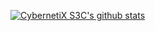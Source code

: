 [![CybernetiX S3C's github stats](https://github-readme-stats.vercel.app/api?username=cybernetix-s3c&show_icons=true&theme=dark&repo=github-readme-stats)](https://github.com/CybernetiX-S3C)
<!--
**CybernetiX-S3C/CybernetiX-S3C** is a ✨ _special_ ✨ repository because its `README.md` (this file) appears on your GitHub profile.

Here are some ideas to get you started:

- 🔭 I’m currently working on ...
- 🌱 I’m currently learning ...
- 👯 I’m looking to collaborate on ...
- 🤔 I’m looking for help with ...
- 💬 Ask me about ...
- 📫 How to reach me: ...
- 😄 Pronouns: ...
- ⚡ Fun fact: ...
-->
